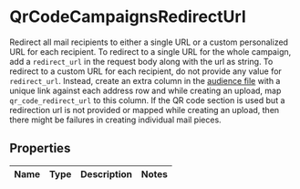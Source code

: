 

# QrCodeCampaignsRedirectUrl

Redirect all mail recipients to either a single URL or a custom personalized URL for each recipient.  To redirect to a single URL for the whole campaign, add a `redirect_url` in the request body along with the url as string. To redirect to a custom URL for each recipient, do not provide any value for `redirect_url`. Instead, create an extra column in the [audience file](https://help.lob.com/print-and-mail/building-a-mail-strategy/campaign-or-triggered-sends/campaign-audience-guide) with a unique link against each address row and while creating an upload, map `qr_code_redirect_url` to this column. If the QR code section is used but a redirection url is not provided or mapped while creating an upload, then there might be failures in creating individual mail pieces. 

## Properties

| Name | Type | Description | Notes |
|------------ | ------------- | ------------- | -------------|



